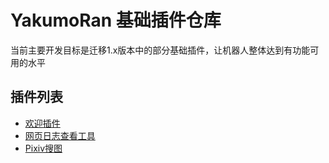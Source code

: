 # YakumoRan 基础插件仓库
当前主要开发目标是迁移1.x版本中的部分基础插件，让机器人整体达到有功能可用的水平

## 插件列表
- [欢迎插件](/welcome)
- [网页日志查看工具](/LogViewer)
- [Pixiv搜图](/pixiv)
